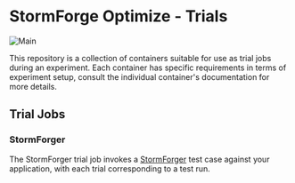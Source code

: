 # StormForge Optimize - Trials

![Main](https://github.com/thestormforge/optimize-trials/workflows/Main/badge.svg)

This repository is a collection of containers suitable for use as trial jobs during an experiment. Each container has specific requirements in terms of experiment setup, consult the individual container's documentation for more details.

## Trial Jobs

### StormForger

The StormForger trial job invokes a [StormForger](https://stormforger.com/) test case against your application, with each trial corresponding to a test run.
